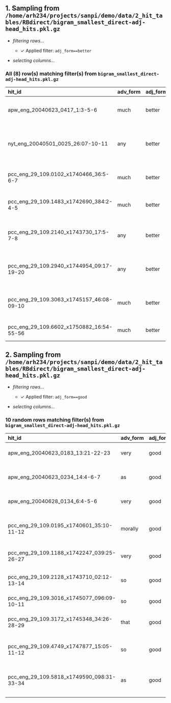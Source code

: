 
## 1. Sampling from `/home/arh234/projects/sanpi/demo/data/2_hit_tables/RBdirect/bigram_smallest_direct-adj-head_hits.pkl.gz`

- *filtering rows...*
  - ✓ Applied filter: `adj_form==better`

- *selecting columns...*

### All (8) row(s) matching filter(s) from `bigram_smallest_direct-adj-head_hits.pkl.gz`

| hit_id                                   | adv_form   | adj_form   | adv_lemma   | adj_lemma   | text_window                                                |
|:-----------------------------------------|:-----------|:-----------|:------------|:------------|:-----------------------------------------------------------|
| apw_eng_20040623_0417_1:3-5-6            | much       | better     | much        | better      | _life ca n't get **much better** for Martin Truex_               |
| nyt_eng_20040501_0025_26:07-10-11        | any        | better     | any         | better      | _our finishes might not have been **any better** than they were_ |
| pcc_eng_29_109.0102_x1740466_36:5-6-7    | much       | better     | much        | good        | _second half was n't **much better** , and Ike_                  |
| pcc_eng_29_109.1483_x1742690_384:2-4-5   | much       | better     | much        | good        | _Tennessee not that **much better** ._                           |
| pcc_eng_29_109.2140_x1743730_17:5-7-8    | any        | better     | any         | good        | _work conditions are n't usually **any better** ._               |
| pcc_eng_29_109.2940_x1744954_09:17-19-20 | any        | better     | any         | good        | _the momentum could n't be **any better** for us ._              |
| pcc_eng_29_109.3063_x1745157_46:08-09-10 | much       | better     | much        | good        | _county office were not **much better** , either ,_              |
| pcc_eng_29_109.6602_x1750882_16:54-55-56 | much       | better     | much        | good        | _, which is n't **much better** ._                               |

## 2. Sampling from `/home/arh234/projects/sanpi/demo/data/2_hit_tables/RBdirect/bigram_smallest_direct-adj-head_hits.pkl.gz`

- *filtering rows...*
  - ✓ Applied filter: `adj_form==good`

- *selecting columns...*

### 10 random rows matching filter(s) from `bigram_smallest_direct-adj-head_hits.pkl.gz`

| hit_id                                    | adv_form   | adj_form   | adv_lemma   | adj_lemma   | text_window                                    |
|:------------------------------------------|:-----------|:-----------|:------------|:------------|:-----------------------------------------------|
| apw_eng_20040623_0183_13:21-22-23         | very       | good       | very        | good        | _he 's just not **very good** at the national_       |
| apw_eng_20040623_0234_14:4-6-7            | as         | good       | as          | good        | _`` We have n't been **as good** as we 've_          |
| apw_eng_20040628_0134_6:4-5-6             | very       | good       | very        | good        | _`` This is not **very good** . ''_                  |
| pcc_eng_29_109.0195_x1740601_35:10-11-12  | morally    | good       | morally     | good        | _that food is neither **morally good** nor bad --_   |
| pcc_eng_29_109.1188_x1742247_039:25-26-27 | very       | good       | very        | good        | _, I was n't **very good** at it ._                  |
| pcc_eng_29_109.2128_x1743710_02:12-13-14  | so         | good       | so          | good        | _finds good and not **so good** about it and_        |
| pcc_eng_29_109.3016_x1745077_096:09-10-11 | so         | good       | so          | good        | _but I 'm not **so good** ._                         |
| pcc_eng_29_109.3172_x1745348_34:26-28-29  | that       | good       | that        | good        | _yes I would never be **that good** in both ._       |
| pcc_eng_29_109.4749_x1747877_15:05-11-12  | so         | good       | so          | good        | _, it 's not that the ACCC deal is **so good** ._    |
| pcc_eng_29_109.5818_x1749590_098:31-33-34 | as         | good       | as          | good        | _the script was n't really **as good** as I thought_ |
